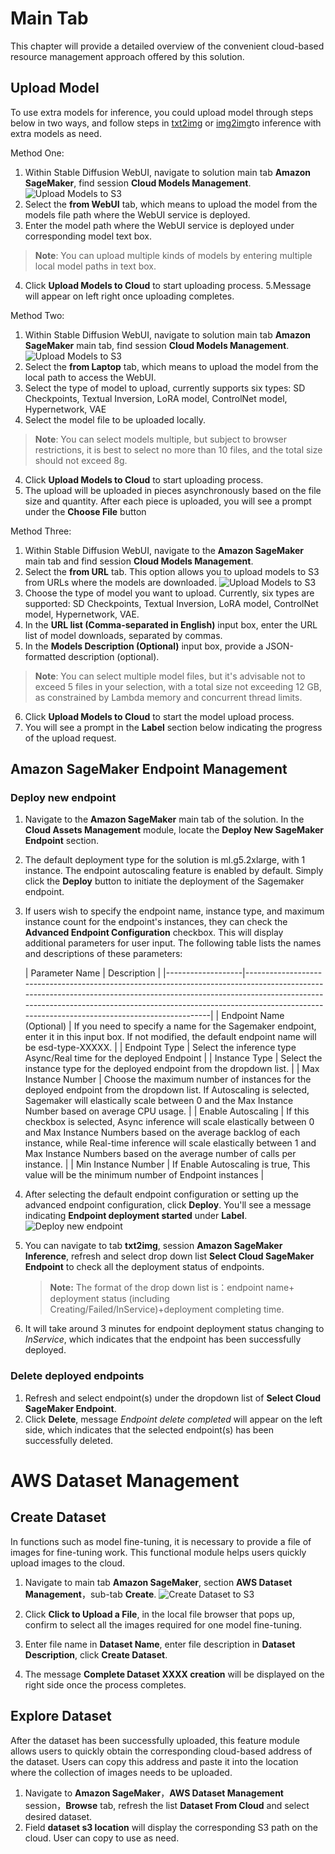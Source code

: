 # Main Tab
This chapter will provide a detailed overview of the convenient cloud-based resource management approach offered by this solution.

## Upload Model
To use extra models for inference, you could upload model through steps below in two ways, and follow steps in [txt2img](txt2img-guide.md) or [img2img](img2img-guide.md)to inference with extra models as need.

Method One:
1. Within Stable Diffusion WebUI, navigate to solution main tab **Amazon SageMaker**, find session **Cloud Models Management**.
![Upload Models to S3](../images/UploadFromWebUI.png)
2. Select the **from WebUI** tab, which means to upload the model from the models file path where the WebUI service is deployed.
3. Enter the model path where the WebUI service is deployed under corresponding model text box.
> **Note**: You can upload multiple kinds of models by entering multiple local model paths in text box.
4. Click **Upload Models to Cloud** to start uploading process.
5.Message will appear on left right once uploading completes.

Method Two:
1. Within Stable Diffusion WebUI, navigate to solution main tab **Amazon SageMaker** main tab, find session **Cloud Models Management**.
![Upload Models to S3](../images/UploadFromComputer.png)
2. Select the **from Laptop** tab, which means to upload the model from the local path to access the WebUI.
3. Select the type of model to upload, currently supports six types: SD Checkpoints, Textual Inversion, LoRA model, ControlNet model, Hypernetwork, VAE
3. Select the model file to be uploaded locally.
> **Note**: You can select models multiple, but subject to browser restrictions, it is best to select no more than 10 files, and the total size should not exceed 8g.
4. Click **Upload Models to Cloud** to start uploading process.
5. The upload will be uploaded in pieces asynchronously based on the file size and quantity. After each piece is uploaded, you will see a prompt under the **Choose File** button


Method Three:
1. Within Stable Diffusion WebUI, navigate to the **Amazon SageMaker** main tab and find session **Cloud Models Management**.
2. Select the **from URL** tab. This option allows you to upload models to S3 from URLs where the models are downloaded.
![Upload Models to S3](../images/UploadFromURL.png)
3. Choose the type of model you want to upload. Currently, six types are supported: SD Checkpoints, Textual Inversion, LoRA model, ControlNet model, Hypernetwork, VAE.
4. In the **URL list (Comma-separated in English)** input box, enter the URL list of model downloads, separated by commas.
5. In the **Models Description (Optional)** input box, provide a JSON-formatted description (optional).
> **Note**: You can select multiple model files, but it's advisable not to exceed 5 files in your selection, with a total size not exceeding 12 GB, as constrained by Lambda memory and concurrent thread limits.
6. Click **Upload Models to Cloud** to start the model upload process.
7. You will see a prompt in the **Label** section below indicating the progress of the upload request.


## Amazon SageMaker Endpoint Management
### Deploy new endpoint
1. Navigate to the **Amazon SageMaker** main tab of the solution. In the **Cloud Assets Management** module, locate the **Deploy New SageMaker Endpoint** section.
2. The default deployment type for the solution is ml.g5.2xlarge, with 1 instance. The endpoint autoscaling feature is enabled by default. Simply click the **Deploy** button to initiate the deployment of the Sagemaker endpoint.
3. If users wish to specify the endpoint name, instance type, and maximum instance count for the endpoint's instances, they can check the **Advanced Endpoint Configuration** checkbox. This will display additional parameters for user input. The following table lists the names and descriptions of these parameters:

   | Parameter Name    | Description                                                                                                                                                                                                                                                                                   |
                |-------------------|-----------------------------------------------------------------------------------------------------------------------------------------------------------------------------------------------------------------------------------------------------------------------------------------------|
   | Endpoint Name (Optional) | If you need to specify a name for the Sagemaker endpoint, enter it in this input box. If not modified, the default endpoint name will be esd-type-XXXXX.                                                                                                                                      |
   | Endpoint Type | Select the inference type Async/Real time for the deployed Endpoint                                                                                                                                                                                                                           |
   | Instance Type     | Select the instance type for the deployed endpoint from the dropdown list.                                                                                                                                                                                                                    |
   | Max Instance Number | Choose the maximum number of instances for the deployed endpoint from the dropdown list. If Autoscaling is selected, Sagemaker will elastically scale between 0 and the Max Instance Number based on average CPU usage.                                                                       |
   | Enable Autoscaling | If this checkbox is selected, Async inference will scale elastically between 0 and Max Instance Numbers based on the average backlog of each instance, while Real-time inference will scale elastically between 1 and Max Instance Numbers based on the average number of calls per instance. |
   | Min Instance Number | If Enable Autoscaling is true, This value will be the minimum number of Endpoint instances                                                                                                                                                                                                    |

4. After selecting the default endpoint configuration or setting up the advanced endpoint configuration, click **Deploy**. You'll see a message indicating **Endpoint deployment started** under **Label**.
   ![Deploy new endpoint](../images/Deploy-new-endpoint.png)

5. You can navigate to tab **txt2img**, session **Amazon SageMaker Inference**, refresh and select drop down list **Select Cloud SageMaker Endpoint** to check all the deployment status of endpoints.

    > **Note:** The format of the drop down list is：endpoint name+ deployment status (including Creating/Failed/InService)+deployment completing time.

6. It will take around 3 minutes for endpoint deployment status changing to *InService*, which indicates that the endpoint has been successfully deployed.


### Delete deployed endpoints
1. Refresh and select endpoint(s) under the dropdown list of **Select Cloud SageMaker Endpoint**.
2. Click **Delete**, message *Endpoint delete completed* will appear on the left side, which indicates that the selected endpoint(s) has been successfully deleted.



# AWS Dataset Management

## Create Dataset
In functions such as model fine-tuning, it is necessary to provide a file of images for fine-tuning work. This functional module helps users quickly upload images to the cloud.

1. Navigate to main tab **Amazon SageMaker**, section **AWS Dataset Management**，sub-tab **Create**.
![Create Dataset to S3](../images/Dataset-management.png)

2. Click **Click to Upload a File**, in the local file browser that pops up, confirm to select all the images required for one model fine-tuning.
3. Enter file name in **Dataset Name**, enter file description in **Dataset Description**, click **Create Dataset**.
4. The message **Complete Dataset XXXX creation** will be displayed on the right side once the process completes.

## Explore Dataset
After the dataset has been successfully uploaded, this feature module allows users to quickly obtain the corresponding cloud-based address of the dataset. Users can copy this address and paste it into the location where the collection of images needs to be uploaded.

1. Navigate to **Amazon SageMaker**，**AWS Dataset Management** session，**Browse** tab, refresh the list **Dataset From Cloud** and select desired dataset.
2. Field **dataset s3 location** will display the corresponding S3 path on the cloud. User can copy to use as need.

